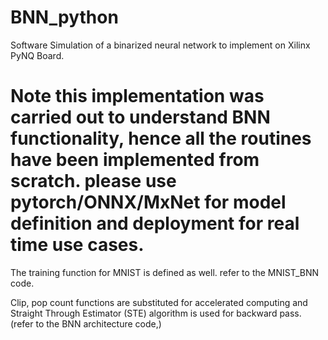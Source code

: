# BNN_python

Software Simulation of a binarized neural network to implement on Xilinx PyNQ Board.

# Note this implementation was carried out to understand BNN functionality, hence all the routines have been implemented from scratch. please use pytorch/ONNX/MxNet for model definition and deployment for real time use cases. 

The training function for MNIST is defined as well. refer to the MNIST_BNN code. 
 
Clip, pop count functions are substituted for accelerated computing and Straight Through Estimator (STE) algorithm is used for backward pass. (refer to the BNN architecture code,)
